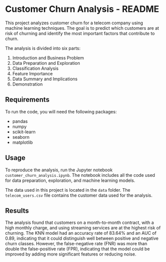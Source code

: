# Customer Churn Analysis - README

This project analyzes customer churn for a telecom company using machine learning techniques. The goal is to predict which customers are at risk of churning and identify the most important factors that contribute to churn. 

The analysis is divided into six parts:

1. Introduction and Business Problem
2. Data Preparation and Exploration
3. Classification Analysis
4. Feature Importance
5. Data Summary and Implications
6. Demonstration

## Requirements

To run the code, you will need the following packages:

- pandas
- numpy
- scikit-learn
- seaborn
- matplotlib

## Usage

To reproduce the analysis, run the Jupyter notebook `customer_churn_analysis.ipynb`. The notebook includes all the code used for data preparation, exploration, and machine learning models. 

The data used in this project is located in the `data` folder. The `telecom_users.csv` file contains the customer data used for the analysis.

## Results

The analysis found that customers on a month-to-month contract, with a high monthly charge, and using streaming services are at the highest risk of churning. The KNN model had an accuracy rate of 83.64% and an AUC of 0.89, indicating that it could distinguish well between positive and negative churn classes. However, the false-negative rate (FNR) was more than double the false-positive rate (FPR), indicating that the model could be improved by adding more significant features or reducing noise.
